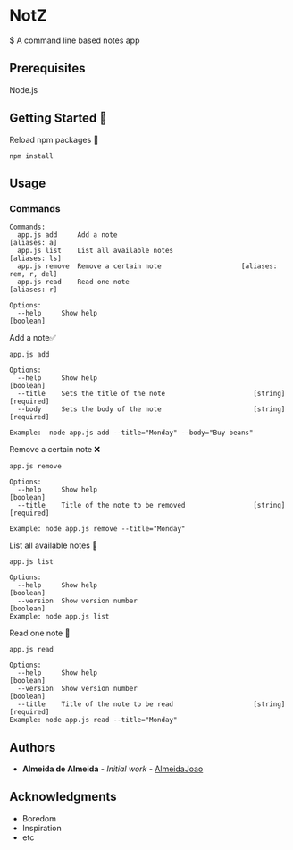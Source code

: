 # NotZ
$ A command line based notes app



## Prerequisites 

Node.js

## Getting Started 🦮

Reload npm packages 🔄
```
npm install
```

## Usage

### Commands 
```
Commands:
  app.js add     Add a note                                         [aliases: a]
  app.js list    List all available notes                          [aliases: ls]
  app.js remove  Remove a certain note                    [aliases: rem, r, del]
  app.js read    Read one note                                      [aliases: r]

Options:
  --help     Show help                                                 [boolean]
  ```

Add a note✅

```
app.js add

Options:
  --help     Show help                                                 [boolean]
  --title    Sets the title of the note                      [string] [required]
  --body     Sets the body of the note                       [string] [required]

Example:  node app.js add --title="Monday" --body="Buy beans"
```

Remove a certain note ❌

```
app.js remove

Options:
  --help     Show help                                                 [boolean]
  --title    Title of the note to be removed                 [string] [required]
  
Example: node app.js remove --title="Monday"
```

List all available notes 📃

```
app.js list 

Options:
  --help     Show help                                                 [boolean]
  --version  Show version number                                       [boolean]
Example: node app.js list
```

Read one note 📖

```
app.js read

Options:
  --help     Show help                                                 [boolean]
  --version  Show version number                                       [boolean]
  --title    Title of the note to be read                    [string] [required]
Example: node app.js read --title="Monday"
```


## Authors 

* **Almeida de Almeida** - *Initial work* - [AlmeidaJoao](https://github.com/AlmeidaJoao)


## Acknowledgments

* Boredom
* Inspiration
* etc





